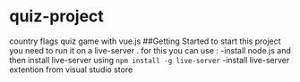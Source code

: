 # quiz-project
country flags quiz game with vue.js
##Getting Started
to start this project you need to run it on a live-server . for this you can use :
-install node.js and then install live-server using `npm install -g live-server`
-install live-server extention from visual studio store
